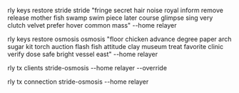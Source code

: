 rly keys restore stride stride "fringe secret hair noise royal inform remove release mother fish swamp swim piece later course glimpse sing very clutch velvet prefer hover common mass" --home relayer

rly keys restore osmosis osmosis "floor chicken advance degree paper arch sugar kit torch auction flash fish attitude clay museum treat favorite clinic verify dose safe bright vessel east" --home relayer

rly tx clients stride-osmosis --home relayer --override

rly tx connection stride-osmosis --home relayer
